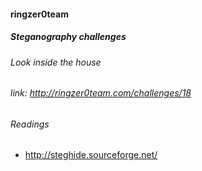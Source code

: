 #### ringzer0team
##### Steganography challenges
###### Look inside the house
###### link: http://ringzer0team.com/challenges/18

###### Readings  
* http://steghide.sourceforge.net/
